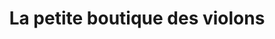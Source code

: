 ---
title: "La petite boutique des violons"
url: /paris/la-petite-boutique-des-violons/
shop: instrument de musique
---
